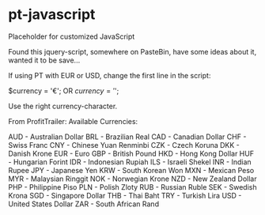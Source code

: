 # pt-javascript
Placeholder for customized JavaScript

Found this jquery-script, somewhere on PasteBin, have some ideas about it, wanted it to be save...

If using PT with EUR or USD, change the first line in the script:

$currency = '€';
OR
$currency = '$';

Use the right currency-character.

From ProfitTrailer:
Available Currencies:

AUD - Australian Dollar
BRL - Brazilian Real
CAD - Canadian Dollar
CHF - Swiss Franc
CNY - Chinese Yuan Renminbi
CZK - Czech Koruna
DKK - Danish Krone
EUR - Euro
GBP - British Pound
HKD - Hong Kong Dollar
HUF - Hungarian Forint
IDR - Indonesian Rupiah
ILS - Israeli Shekel
INR - Indian Rupee
JPY - Japanese Yen
KRW - South Korean Won
MXN - Mexican Peso
MYR - Malaysian Ringgit
NOK - Norwegian Krone
NZD - New Zealand Dollar
PHP - Philippine Piso
PLN - Polish Zloty
RUB - Russian Ruble
SEK - Swedish Krona
SGD - Singapore Dollar
THB - Thai Baht
TRY - Turkish Lira
USD - United States Dollar
ZAR - South African Rand
